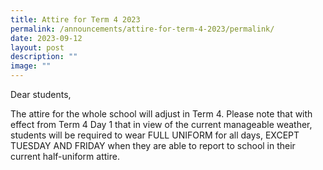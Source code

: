```yaml
---
title: Attire for Term 4 2023
permalink: /announcements/attire-for-term-4-2023/permalink/
date: 2023-09-12
layout: post
description: ""
image: ""
---
```

Dear students,

The attire for the whole school will adjust in Term 4. Please note that with effect from Term 4 Day 1 that in view of the current manageable weather, students will be required to wear FULL UNIFORM for all days, EXCEPT TUESDAY AND FRIDAY when they are able to report to school in their current half-uniform attire.